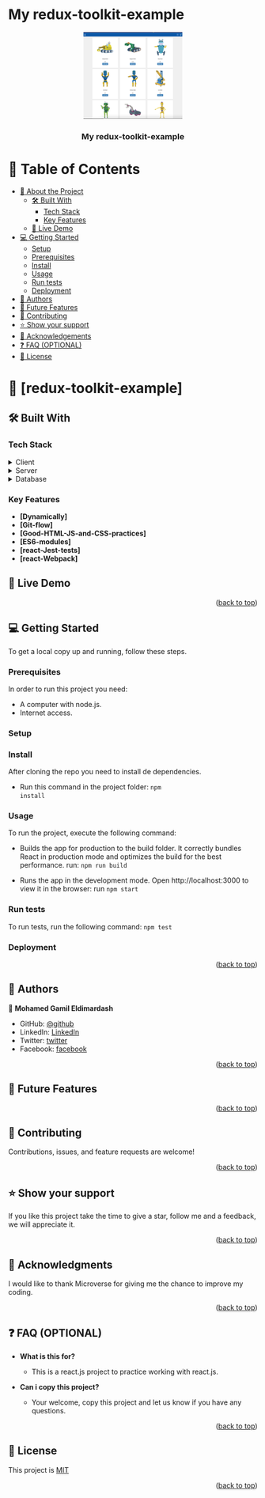 <a name="readme-top"></a>
# My redux-toolkit-example

<div align="center">
  <img src="redux.png" alt="logo" width="200"  height="auto" />
  <br/>

  <h3><b>My redux-toolkit-example</b></h3>

</div>

<!-- TABLE OF CONTENTS -->

# 📗 Table of Contents

- [📖 About the Project](#about-project)
  - [🛠 Built With](#built-with)
    - [Tech Stack](#tech-stack)
    - [Key Features](#key-features)
  - [🚀 Live Demo](#live-demo)
- [💻 Getting Started](#getting-started)
  - [Setup](#setup)
  - [Prerequisites](#prerequisites)
  - [Install](#install)
  - [Usage](#usage)
  - [Run tests](#run-tests)
  - [Deployment](#triangular_flag_on_post-deployment)
- [👥 Authors](#authors)
- [🔭 Future Features](#future-features)
- [🤝 Contributing](#contributing)
- [⭐️ Show your support](#support)
- [🙏 Acknowledgements](#acknowledgements)
- [❓ FAQ (OPTIONAL)](#faq)
- [📝 License](#license)

<!-- PROJECT DESCRIPTION -->

# 📖 [redux-toolkit-example] <a name="about-project"></a>


## 🛠 Built With <a name="built-with"></a>

### Tech Stack <a name="tech-stack"></a>
<details>
  <summary>Client</summary>
  <ul>
    <li><a href="https://reactjs.org/">React.js</a></li>
    <li>Redux</li>
    <li>React Router</li>
    <li><a href="https://html.com/">Html5</a></li>
    <li><a href="hhttps://www.w3schools.com/css/">CSS3</a></li>
    <li>JS</li>
    <li>ESLint</li>
    <li>StyleLints</li>
    <li>GitFlow</li>
    <li><a href="https://www.javascript.com/">ES6</a></li>
    <li>Webpack</li>
    <li>Jest</li>
  </ul>
</details>

<details>
  <summary>Server</summary>
  <ul>
    <li><a href="#">N/A</a></li>
  </ul>
</details>

<details>
<summary>Database</summary>
  <ul>
    <li><a href="#">N/A</a></li>
  </ul>
</details>

<!-- Features -->

### Key Features <a name="key-features"></a>

- **[Dynamically]**
- **[Git-flow]**
- **[Good-HTML-JS-and-CSS-practices]**
- **[ES6-modules]**
- **[react-Jest-tests]**
- **[react-Webpack]**


<!-- LIVE DEMO -->

## 🚀 Live Demo <a name="live-demo"></a>
<!-- [math-magicians](https://mmggyy66.github.io/my-react-bookstore/) -->

<p align="right">(<a href="#readme-top">back to top</a>)</p>

<!-- GETTING STARTED -->

## 💻 Getting Started <a name="getting-started"></a>

To get a local copy up and running, follow these steps.

### Prerequisites

In order to run this project you need:

- A computer with node.js.
- Internet access.

### Setup

### Install

After cloning the repo you need to install de dependencies.
- Run this command in the project folder:
 <code>npm install</code>

### Usage

To run the project, execute the following command:

- Builds the app for production to the build folder. It correctly bundles React in production mode and optimizes the build for the best performance. run:
 <code>npm run build</code>

 - Runs the app in the development mode. Open http://localhost:3000 to view it in the browser: run
 <code>npm start</code>

### Run tests

To run tests, run the following command:
 <code>npm test</code>

### Deployment
<!-- [math-magicians](https://mmggyy66.github.io/my-react-bookstore/) -->

<p align="right">(<a href="#readme-top">back to top</a>)</p>

<!-- AUTHORS -->

## 👥 Authors <a name="authors"></a>

👤 **Mohamed Gamil Eldimardash**

- GitHub: [@github](https://github.com/MMGGYY66)
- LinkedIn: [LinkedIn](https://www.linkedin.com/in/mohamed-eldimardash-0023a3b5/)
- Twitter: [twitter](https://twitter.com/MOHAMEDELDIMARd)
- Facebook: [facebook](https://www.facebook.com/MOHAMED.ELDIMARDASH/)

<p align="right">(<a href="#readme-top">back to top</a>)</p>

<!-- FUTURE FEATURES -->

## 🔭 Future Features <a name="future-features"></a>

<p align="right">(<a href="#readme-top">back to top</a>)</p>

<!-- CONTRIBUTING -->

## 🤝 Contributing <a name="contributing"></a>

Contributions, issues, and feature requests are welcome!


<p align="right">(<a href="#readme-top">back to top</a>)</p>

<!-- SUPPORT -->

## ⭐️ Show your support <a name="support"></a>

If you like this project take the time to give a star, follow me and a feedback, we will appreciate it.

<p align="right">(<a href="#readme-top">back to top</a>)</p>

<!-- ACKNOWLEDGEMENTS -->

## 🙏 Acknowledgments <a name="acknowledgements"></a>

I would like to thank Microverse for giving me the chance to improve my coding.

<p align="right">(<a href="#readme-top">back to top</a>)</p>

<!-- FAQ (optional) -->

## ❓ FAQ (OPTIONAL) <a name="faq"></a>
- **What is this for?**

  - This is a react.js project to practice working with react.js.

- **Can i copy this project?**

  - Your welcome, copy this project and let us know if you have any questions.

<p align="right">(<a href="#readme-top">back to top</a>)</p>

<!-- LICENSE -->

## 📝 License <a name="license"></a>
This project is [MIT](https://github.com/MMGGYY66/redux-toolkit-example/blob/main/MIT.md)

<p align="right">(<a href="#readme-top">back to top</a>)</p>
